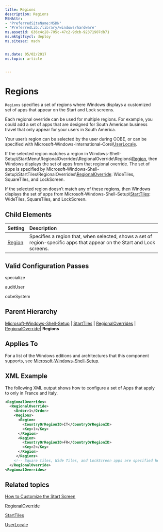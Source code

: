 ```yaml
---
title: Regions
description: Regions
MSHAttr:
- 'PreferredSiteName:MSDN'
- 'PreferredLib:/library/windows/hardware'
ms.assetid: 636c4c28-705c-47c2-9dcb-92371907db71
ms.mktglfcycl: deploy
ms.sitesec: msdn


ms.date: 05/02/2017
ms.topic: article


---
```

# Regions

`Regions` specifies a set of regions where Windows displays a customized set of apps that appear on the Start and Lock screens.

Each regional override can be used for multiple regions. For example, you could add a set of apps that are designed for South American business travel that only appear for your users in South America.

Your user’s region can be selected by the user during OOBE, or can be specified with Microsoft-Windows-International-Core\\[UserLocale](microsoft-windows-international-core-userlocale.md).

If the selected region matches a region in Windows-Shell-Setup\\StartMenu\\RegionalOverrides\\RegionalOverride\\Regions\\[Region](microsoft-windows-shell-setup-starttiles-regionaloverrides-regionaloverride-regions-region.md), then Windows displays the set of apps from that regional override. The set of apps is specified by Microsoft-Windows-Shell-Setup\\StartTiles\\RegionalOverrides\\[RegionalOverride](microsoft-windows-shell-setup-starttiles-regionaloverrides-regionaloverride.md): WideTiles, SquareTiles, and LockScreen.

If the selected region doesn’t match any of these regions, then Windows displays the set of apps from Microsoft-Windows-Shell-Setup\\[StartTiles](microsoft-windows-shell-setup-starttiles.md): WideTiles, SquareTiles, and LockScreen.

## Child Elements

| Setting                 | Description                                                                           |
|:------------------------|:--------------------------------------------------------------------------------------|
| [Region](microsoft-windows-shell-setup-starttiles-regionaloverrides-regionaloverride-regions-region.md) | Specifies a region that, when selected, shows a set of region-specific apps that appear on the Start and Lock screens. |

## Valid Configuration Passes

specialize

auditUser

oobeSystem

## Parent Hierarchy

[Microsoft-Windows-Shell-Setup](microsoft-windows-shell-setup.md) | [StartTiles](microsoft-windows-shell-setup-starttiles.md) | [RegionalOverrides](microsoft-windows-shell-setup-starttiles-regionaloverrides.md) | [RegionalOverride](microsoft-windows-shell-setup-starttiles-regionaloverrides-regionaloverride.md)| **Regions**

## Applies To

For a list of the Windows editions and architectures that this component supports, see [Microsoft-Windows-Shell-Setup](microsoft-windows-shell-setup.md).

## XML Example

The following XML output shows how to configure a set of Apps that apply to only in France and Italy.

```XML
<RegionalOverrides>
  <RegionalOverride>
    <Order>1</Order>
    <Regions>
      <Region>
        <CountryOrRegionID>IT</CountryOrRegionID>
        <Key>1</Key>
      </Region>
      <Region>
        <CountryOrRegionID>FR</CountryOrRegionID>
        <Key>2</Key>
      </Region>
     </Regions>
    <!-- Square tiles, Wide Tiles, and LockScreen apps are specified here -->
  </RegionalOverride>
<RegionalOverrides>
```

## Related topics

[How to Customize the Start Screen](http://go.microsoft.com/fwlink/?LinkId=254187)

[RegionalOverride](microsoft-windows-shell-setup-starttiles-regionaloverrides-regionaloverride.md)

[StartTiles](microsoft-windows-shell-setup-starttiles.md)

[UserLocale](microsoft-windows-international-core-userlocale.md)
